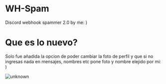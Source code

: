 # WH-Spam
Discord webhook spammer 2.0 by me: )
# Que es lo nuevo?
Solo fue añadida la opcion de poder cambiar la foto de perfil y que si no ingresas nada en mensajes, nombres etc 
pone foto y nombre elejido por mi: )

![unknown](https://user-images.githubusercontent.com/84819214/130871897-d29aeb5c-33fc-41f7-9ab3-55514f2d7f10.png)
